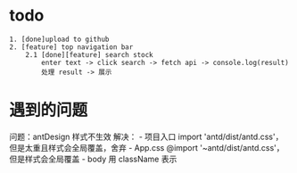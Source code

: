 # todo
    1. [done]upload to github
    2. [feature] top navigation bar
        2.1 [done][feature] search stock
            enter text -> click search -> fetch api -> console.log(result)
            处理 result -> 展示



# 遇到的问题
问题：antDesign 样式不生效
解决：
    - 项目入口 import 'antd/dist/antd.css'，但是太重且样式会全局覆盖，舍弃
    - App.css @import '~antd/dist/antd.css'，但是样式会全局覆盖
    - body 用 className 表示